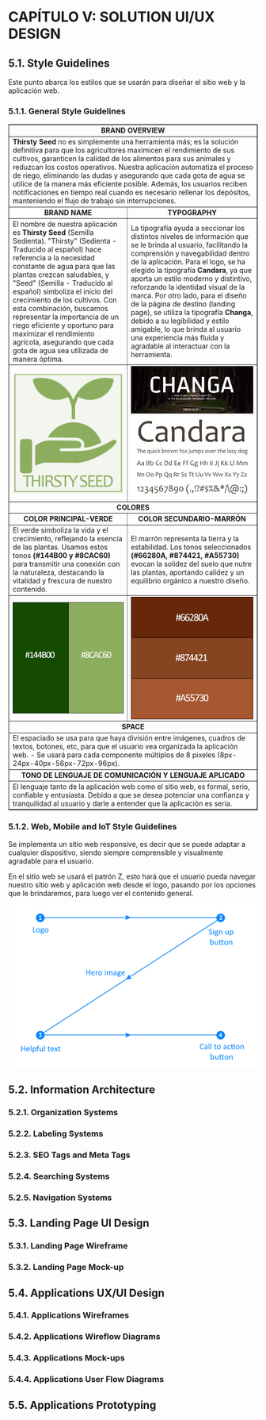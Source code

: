 # **CAPÍTULO V: SOLUTION UI/UX DESIGN**
## 5.1. Style Guidelines
Este punto abarca los estilos que se usarán para diseñar el sitio web y la aplicación web.
### 5.1.1. General Style Guidelines
<table border="1" cellspacing="0" cellpadding="5">
    <tr>
        <td colspan="2" style="text-align: center;"><strong>BRAND OVERVIEW</strong></td>
    </tr>
    <tr>
        <td colspan="2">
            <strong>Thirsty Seed</strong> no es simplemente una herramienta más; es la solución definitiva para que los agricultores maximicen el rendimiento de sus cultivos, garanticen la calidad de los alimentos para sus animales y reduzcan los costos operativos. Nuestra aplicación automatiza el proceso de riego, eliminando las dudas y asegurando que cada gota de agua se utilice de la manera más eficiente posible. Además, los usuarios reciben notificaciones en tiempo real cuando es necesario rellenar los depósitos, manteniendo el flujo de trabajo sin interrupciones.
        </td>
    </tr>
    <tr>
        <td style="text-align: center;"><strong>BRAND NAME</strong></td>
        <td style="text-align: center;"><strong>TYPOGRAPHY</strong></td>
    </tr>
    <tr>
        <td>
            El nombre de nuestra aplicación es <strong>Thirsty Seed</strong> (Semilla Sedienta). "Thirsty" (Sedienta - Traducido al español) hace referencia a la necesidad constante de agua para que las plantas crezcan saludables, y "Seed" (Semilla - Traducido al español) simboliza el inicio del crecimiento de los cultivos. Con esta combinación, buscamos representar la importancia de un riego eficiente y oportuno para maximizar el rendimiento agrícola, asegurando que cada gota de agua sea utilizada de manera óptima.
        </td>
        <td>
            La tipografía ayuda a seccionar los distintos niveles de información que se le brinda al usuario, facilitando la comprensión y navegabilidad dentro de la aplicación. Para el logo, se ha elegido la tipografía <strong>Candara</strong>, ya que aporta un estilo moderno y distintivo, reforzando la identidad visual de la marca. Por otro lado, para el diseño de la página de destino (landing page), se utiliza la tipografía <strong>Changa</strong>, debido a su legibilidad y estilo amigable, lo que brinda al usuario una experiencia más fluida y agradable al interactuar con la herramienta.
        </td>
    </tr>
    <tr>
        <td><img src="assets/Logo.jpg" alt="IMAGEN" style="display: block; margin: 0 auto;"></td>
        <td><img src="assets/TYPOGRAPHY.jpg" alt="IMAGEN" style="display: block; margin: 0 auto;"></td>
    </tr>
    <tr>
        <td colspan="2" style="text-align: center;"><strong>COLORES</strong></td>
    </tr>
    <tr>
        <td style="text-align: center;"><strong>COLOR PRINCIPAL-VERDE</strong></td>
        <td style="text-align: center;"><strong>COLOR SECUNDARIO-MARRÓN</strong></td>
    </tr>
    <tr>
        <td>El verde simboliza la vida y el crecimiento, reflejando la esencia de las plantas. Usamos estos tonos <strong>(#144B00 y #8CAC60)</strong> para transmitir una conexión con la naturaleza, destacando la vitalidad y frescura de nuestro contenido.</td>
        <td>El marrón representa la tierra y la estabilidad. Los tonos seleccionados <strong>(#66280A, #874421, #A55730)</strong> evocan la solidez del suelo que nutre las plantas, aportando calidez y un equilibrio orgánico a nuestro diseño.</td>
    </tr>
    <tr>
        <td><img src="assets/color_pry.jpg" alt="IMAGEN" style="display: block; margin: 0 auto;"></td>
        <td><img src="assets/color_sec.jpg" alt="IMAGEN" style="display: block; margin: 0 auto;"></td>
    </tr>
    <tr>
        <td colspan="2" style="text-align: center;"><strong>SPACE</strong></td>
    </tr>
    <tr>
        <td colspan="2">
            El espaciado se usa para que haya división entre imágenes, cuadros de textos, botones, etc, para que el usuario vea organizada la aplicación web. - Se usará para cada componente múltiplos de 8 pixeles (8px-24px-40px-56px-72px-96px).
        </td>
    </tr>
    <tr>
        <td colspan="2" style="text-align: center;"><strong>TONO DE LENGUAJE DE COMUNICACIÓN Y LENGUAJE APLICADO</strong></td>
    </tr>
    <tr>
        <td colspan="2">
            El lenguaje tanto de la aplicación web como el sitio web, es formal, serio, confiable y entusiasta. Debido a que se desea potenciar una confianza y tranquilidad al usuario y darle a entender que la aplicación es seria.
        </td>
    </tr>
</table>

### 5.1.2. Web, Mobile and IoT Style Guidelines
Se implementa un sitio web responsive, es decir que se puede adaptar a cualquier dispositivo, siendo siempre comprensible y visualmente agradable para el usuario.

En el sitio web se usará el patrón Z, esto hará que el usuario pueda navegar nuestro sitio web y aplicación web desde el logo, pasando por los opciones que le brindaremos, para luego ver el contenido general.

<p align="center">
    <img src="assets/PatronZ.png" alt="PatronZ_Photo" width="500px"/>

</p>

## 5.2. Information Architecture
### 5.2.1. Organization Systems
### 5.2.2. Labeling Systems
### 5.2.3. SEO Tags and Meta Tags
### 5.2.4. Searching Systems
### 5.2.5. Navigation Systems
## 5.3. Landing Page UI Design
### 5.3.1. Landing Page Wireframe
### 5.3.2. Landing Page Mock-up
## 5.4. Applications UX/UI Design
### 5.4.1. Applications Wireframes
### 5.4.2. Applications Wireflow Diagrams
### 5.4.3. Applications Mock-ups
### 5.4.4. Applications User Flow Diagrams
## 5.5. Applications Prototyping
